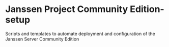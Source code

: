 Janssen Project Community Edition-setup
=======================

Scripts and templates to automate deployment and configuration of the Janssen Server Community Edition
